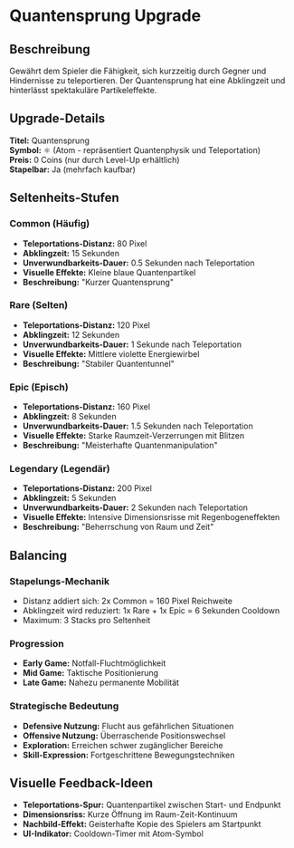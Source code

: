 # Quantensprung Upgrade

## Beschreibung
Gewährt dem Spieler die Fähigkeit, sich kurzzeitig durch Gegner und Hindernisse zu teleportieren. Der Quantensprung hat eine Abklingzeit und hinterlässt spektakuläre Partikeleffekte.

## Upgrade-Details

**Titel:** Quantensprung  
**Symbol:** ⚛️ (Atom - repräsentiert Quantenphysik und Teleportation)  
**Preis:** 0 Coins (nur durch Level-Up erhältlich)  
**Stapelbar:** Ja (mehrfach kaufbar)

## Seltenheits-Stufen

### Common (Häufig)
- **Teleportations-Distanz:** 80 Pixel
- **Abklingzeit:** 15 Sekunden
- **Unverwundbarkeits-Dauer:** 0.5 Sekunden nach Teleportation
- **Visuelle Effekte:** Kleine blaue Quantenpartikel
- **Beschreibung:** "Kurzer Quantensprung"

### Rare (Selten) 
- **Teleportations-Distanz:** 120 Pixel
- **Abklingzeit:** 12 Sekunden
- **Unverwundbarkeits-Dauer:** 1 Sekunde nach Teleportation
- **Visuelle Effekte:** Mittlere violette Energiewirbel
- **Beschreibung:** "Stabiler Quantentunnel"

### Epic (Episch)
- **Teleportations-Distanz:** 160 Pixel
- **Abklingzeit:** 8 Sekunden
- **Unverwundbarkeits-Dauer:** 1.5 Sekunden nach Teleportation
- **Visuelle Effekte:** Starke Raumzeit-Verzerrungen mit Blitzen
- **Beschreibung:** "Meisterhafte Quantenmanipulation"

### Legendary (Legendär)
- **Teleportations-Distanz:** 200 Pixel
- **Abklingzeit:** 5 Sekunden
- **Unverwundbarkeits-Dauer:** 2 Sekunden nach Teleportation
- **Visuelle Effekte:** Intensive Dimensionsrisse mit Regenbogeneffekten
- **Beschreibung:** "Beherrschung von Raum und Zeit"

## Balancing

### Stapelungs-Mechanik
- Distanz addiert sich: 2x Common = 160 Pixel Reichweite
- Abklingzeit wird reduziert: 1x Rare + 1x Epic = 6 Sekunden Cooldown
- Maximum: 3 Stacks pro Seltenheit

### Progression
- **Early Game:** Notfall-Fluchtmöglichkeit
- **Mid Game:** Taktische Positionierung
- **Late Game:** Nahezu permanente Mobilität

### Strategische Bedeutung
- **Defensive Nutzung:** Flucht aus gefährlichen Situationen
- **Offensive Nutzung:** Überraschende Positionswechsel
- **Exploration:** Erreichen schwer zugänglicher Bereiche
- **Skill-Expression:** Fortgeschrittene Bewegungstechniken

## Visuelle Feedback-Ideen
- **Teleportations-Spur:** Quantenpartikel zwischen Start- und Endpunkt
- **Dimensionsriss:** Kurze Öffnung im Raum-Zeit-Kontinuum
- **Nachbild-Effekt:** Geisterhafte Kopie des Spielers am Startpunkt
- **UI-Indikator:** Cooldown-Timer mit Atom-Symbol
